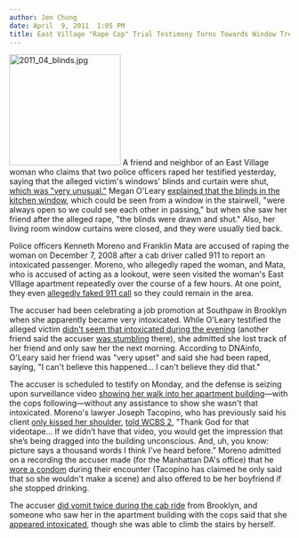 ```yaml
---
author: Jen Chung
date: April  9, 2011  1:05 PM
title: East Village "Rape Cop" Trial Testimony Turns Towards Window Treatments
---
```


<p><span class="mt-enclosure mt-enclosure-image" style="display: inline;"> <img alt="2011_04_blinds.jpg" src="https://web.archive.org/web/20110410045802im_/http://gothamist.com/attachments/jen/2011_04_blinds.jpg" width="200" height="200" class="image-left"> </span>A friend and neighbor of an East Village woman who claims that two police officers raped her testified yesterday, saying that the alleged victim&apos;s windows&apos; blinds and curtain were shut, <a href="https://web.archive.org/web/20110410045802/http://www.nydailynews.com/news/ny_crime/2011/04/08/2011-04-08_second_witness_testifies_victim_says_she_was_raped_after_alleged_attack_by_polic.html">which was &quot;very unusual.&quot;</a>  Megan O&apos;Leary <a href="https://web.archive.org/web/20110410045802/http://www.nypost.com/p/news/local/manhattan/blinds_sided_tVQfkWDAKrBDW1PC9PTTgM">explained that the blinds in the kitchen window</a>, which could be seen from a window in the stairwell, &quot;were always open so we could see each other in passing,&quot; but when she saw her friend after the alleged rape, &quot;the blinds were drawn and shut.&quot;  Also, her living room window curtains were closed, and they were usually tied back.</p>

<p>Police officers Kenneth Moreno and Franklin Mata are accused of raping the woman on December 7, 2008 after a cab driver called 911 to report an intoxicated passenger. Moreno, who allegedly raped the woman, and Mata, who is accused of acting as a lookout, were seen visited the woman&apos;s East VIllage apartment repeatedly over the course of a few hours.  At one point, they even <a href="https://web.archive.org/web/20110410045802/http://gothamist.com/2009/05/03/cops_made_fake_911_call_to_return_t.php">allegedly faked 911 call</a> so they could remain in the area.  </p>

<p>The accuser had been celebrating a job promotion at Southpaw in Brooklyn when she apparently became very intoxicated.  While O&apos;Leary testified the alleged victim <a href="https://web.archive.org/web/20110410045802/http://www.dnainfo.com/20110408/lower-east-side-east-village/friend-of-alleged-rape-cops-victim-notes-irregularities-at-womans-apartment-after-incident">didn&apos;t seem that intoxicated during the evening</a> (another friend said the accuser <a href="https://web.archive.org/web/20110410045802/http://gothamist.com/2011/04/06/witnesses_woman_allegedly_raped_by.php">was stumbling</a> there), she admitted she lost track of her friend and only saw her the next morning.  According to DNAinfo, O&apos;Leary said her friend was &quot;very upset&quot; and said she had been raped, saying, &quot;I can&apos;t believe this happened... I can&apos;t believe they did that.&quot;</p>

<p>The accuser is scheduled to testify on Monday, and the defense is seizing upon surveillance video <a href="https://web.archive.org/web/20110410045802/http://gothamist.com/2011/04/08/video_shown_in_rape_cop_trial_victi.php">showing her walk into her apartment building</a>&#x2014;with the cops following&#x2014;without any assistance to show she wasn&apos;t that intoxicated. Moreno&apos;s lawyer Joseph Tacopino, who has previously said his client <a href="https://web.archive.org/web/20110410045802/http://gothamist.com/2011/04/05/cop_didnt_rape_woman_merely_succume.php">only kissed her shoulder</a>, <a href="https://web.archive.org/web/20110410045802/http://newyork.cbslocal.com/2011/04/08/surveillance-video-has-nypd-rape-trial-defense-salivating/">told WCBS 2</a>, &quot;Thank God for that videotape... If we didn&#x2019;t have that video, you would get the impression that she&#x2019;s being dragged into the building unconscious. And, uh, you know: picture says a thousand words I think I&#x2019;ve heard before.&#x201D;  Moreno admitted on a recording the accuser made (for the Manhattan DA&apos;s office) that he <a href="https://web.archive.org/web/20110410045802/http://gothamist.com/2011/03/01/incriminating_tape_allowed_in_east.php">wore a condom</a> during their encounter (Tacopino has claimed he only said that so she wouldn&apos;t make a scene) and also offered to be her boyfriend if she stopped drinking.</p>

<p>The accuser <a href="https://web.archive.org/web/20110410045802/http://gothamist.com/2011/04/06/witnesses_woman_allegedly_raped_by.php">did vomit twice during the cab ride</a> from Brooklyn, and someone who saw her in the apartment building with the cops said that she <a href="https://web.archive.org/web/20110410045802/http://gothamist.com/2011/04/08/video_shown_in_rape_cop_trial_victi.php">appeared intoxicated</a>, though she was able to climb the stairs by herself. </p>